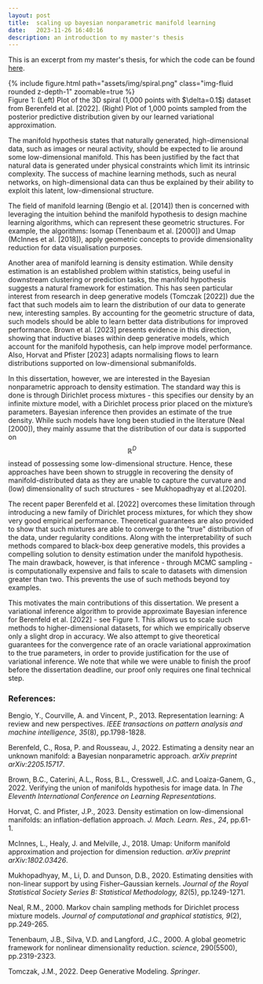 ```yaml
---
layout: post
title:  scaling up bayesian nonparametric manifold learning
date:   2023-11-26 16:40:16
description: an introduction to my master's thesis
---
```


This is an excerpt from my master's thesis, for which the code can be found [here](https://github.com/leozhangML/manifold_vi).

<div class="row mt-3">
    <div class="col-sm mt-3 mt-md-0">
        {% include figure.html path="assets/img/spiral.png" class="img-fluid rounded z-depth-1" zoomable=true %}
    </div>
</div>
<div class="caption">
    Figure 1: (Left) Plot of the 3D spiral (1,000 points with $\delta=0.1$) dataset from Berenfeld et al. [2022].  (Right) Plot of 1,000 points sampled from the posterior predictive distribution given by our learned variational approximation.
</div>

The manifold hypothesis states that naturally generated, high-dimensional data, such as images or neural activity, should be expected to lie around some low-dimensional manifold.  This has been justified by the fact that natural data is generated under physical constraints which limit its intrinsic complexity. The success of machine learning methods, such as neural networks, on high-dimensional data can thus be explained by their ability to exploit this latent, low-dimensional structure.

The  field  of  manifold  learning  (Bengio  et  al.  [2014])  then  is  concerned  with  leveraging the intuition behind the manifold hypothesis to design machine learning algorithms, which can represent these geometric structures.   For example,  the algorithms: Isomap (Tenenbaum et al. [2000]) and Umap (McInnes et al. [2018]), apply geometric concepts to provide dimensionality reduction for data visualisation purposes.

Another area of manifold learning is density estimation.  While density estimation is an established problem within statistics, being useful in downstream clustering or prediction tasks, the manifold hypothesis suggests a natural framework for estimation. This has seen particular interest from research in deep generative models (Tomczak [2022]) due the fact that such models aim to learn the distribution of our data to generate new, interesting samples. By accounting for the geometric structure of data, such models should be able to learn better data distributions for improved performance. Brown et al. [2023] presents evidence in this direction, showing that inductive biases within deep generative models, which account for the manifold hypothesis, can help improve model performance. Also, Horvat and Pfister  [2023] adapts normalising flows to learn distributions supported on low-dimensional submanifolds.

In this dissertation, however, we are interested in the Bayesian nonparametric approach to density estimation.  The standard way this is done is through Dirichlet process mixtures - this specifies our density by an infinite mixture model, with a Dirichlet process prior placed on the mixture’s parameters.  Bayesian inference then provides an estimate of the true density.  While such models have long been studied in the literature (Neal [2000]), they mainly assume that the distribution of our data is supported on $$\mathbb{R}^D$$ instead of possessing some low-dimensional structure.  Hence, these approaches have been shown to struggle in recovering the density of manifold-distributed data as they are unable to capture the curvature and (low) dimensionality of such structures - see Mukhopadhyay et al.[2020].

The recent paper Berenfeld et al. [2022] overcomes these limitation through introducing a new family of Dirichlet process mixtures, for which they show very good empirical performance.  Theoretical guarantees are also provided to show that such mixtures are able to converge to the "true" distribution of the data, under regularity conditions.  Along with the interpretability of such methods compared to black-box deep generative models, this provides a compelling solution to density estimation under the manifold hypothesis.  The main drawback, however, is that inference - through MCMC sampling - is computationally expensive and fails to scale to datasets with dimension greater than two. This prevents the use of such methods beyond toy examples.

This motivates the main contributions of this dissertation.  We present a variational inference algorithm to provide approximate Bayesian inference for Berenfeld et al. [2022] - see Figure 1. This allows us to scale such methods to higher-dimensional datasets, for which we empirically observe only a slight drop in accuracy. We also attempt to give theoretical guarantees for the convergence rate of an oracle variational approximation to the true parameters, in order to provide justification for the use of variational inference.  We note that while we were unable to finish the proof before the dissertation deadline, our proof only requires one final technical step.

### References:


Bengio, Y., Courville, A. and Vincent, P., 2013. Representation learning: A review and new perspectives. *IEEE transactions on pattern analysis and machine intelligence, 35*(8), pp.1798-1828.

Berenfeld, C., Rosa, P. and Rousseau, J., 2022. Estimating a density near an unknown manifold: a Bayesian nonparametric approach. *arXiv preprint arXiv:2205.15717*.

Brown, B.C., Caterini, A.L., Ross, B.L., Cresswell, J.C. and Loaiza-Ganem, G., 2022. Verifying the union of manifolds hypothesis for image data. In *The Eleventh International Conference on Learning Representations*.

Horvat, C. and Pfister, J.P., 2023. Density estimation on low-dimensional manifolds: an inflation-deflation approach. *J. Mach. Learn. Res., 24*, pp.61-1.

McInnes, L., Healy, J. and Melville, J., 2018. Umap: Uniform manifold approximation and projection for dimension reduction. *arXiv preprint arXiv:1802.03426*.

Mukhopadhyay, M., Li, D. and Dunson, D.B., 2020. Estimating densities with non-linear support by using Fisher–Gaussian kernels. *Journal of the Royal Statistical Society Series B: Statistical Methodology, 82*(5), pp.1249-1271.

Neal, R.M., 2000. Markov chain sampling methods for Dirichlet process mixture models. *Journal of computational and graphical statistics, 9*(2), pp.249-265.

Tenenbaum, J.B., Silva, V.D. and Langford, J.C., 2000. A global geometric framework for nonlinear dimensionality reduction. *science*, 290(5500), pp.2319-2323.

Tomczak, J.M., 2022. Deep Generative Modeling. *Springer*.
